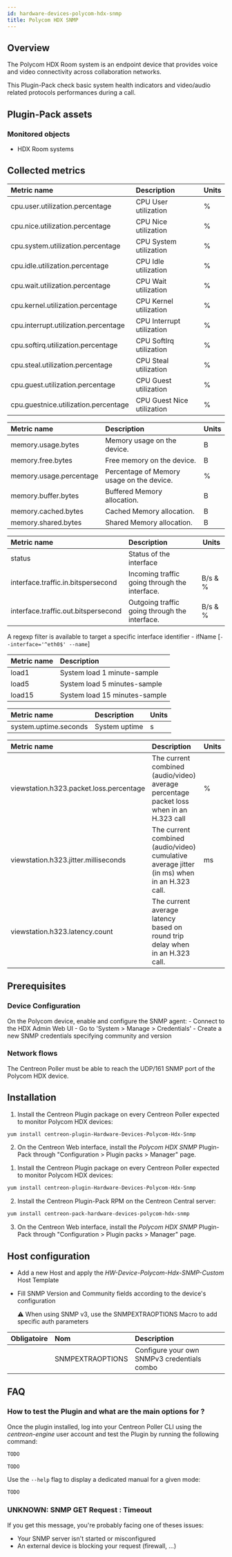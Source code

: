 ```yaml
---
id: hardware-devices-polycom-hdx-snmp
title: Polycom HDX SNMP
---
```


## Overview

The Polycom HDX Room system is an endpoint device that provides voice and video connectivity
across collaboration networks. 

This Plugin-Pack check basic system health indicators and video/audio related protocols 
performances during a call. 

## Plugin-Pack assets

### Monitored objects

* HDX Room systems                 

## Collected metrics

<!--DOCUSAURUS_CODE_TABS-->

<!--Cpu-Detailed-->

| Metric name                           | Description                 | Units |
| :------------------------------------ | :-------------------------- | :---- |
| cpu.user.utilization.percentage       | CPU User utilization        |   %   |
| cpu.nice.utilization.percentage       | CPU Nice utilization        |   %   |
| cpu.system.utilization.percentage     | CPU System utilization      |   %   |
| cpu.idle.utilization.percentage       | CPU Idle utilization        |   %   |
| cpu.wait.utilization.percentage       | CPU Wait utilization        |   %   |
| cpu.kernel.utilization.percentage     | CPU Kernel utilization      |   %   |
| cpu.interrupt.utilization.percentage  | CPU Interrupt utilization   |   %   |
| cpu.softirq.utilization.percentage    | CPU SoftIrq utilization     |   %   |
| cpu.steal.utilization.percentage      | CPU Steal utilization       |   %   |
| cpu.guest.utilization.percentage      | CPU Guest utilization       |   %   |
| cpu.guestnice.utilization.percentage  | CPU Guest Nice utilization  |   %   |

<!--Memory-->

| Metric name             | Description                               | Units |
| :---------------------  | :---------------------------------------- | :---- |
| memory.usage.bytes      | Memory usage on the device.               |   B   |
| memory.free.bytes       | Free memory on the device.                |   B   |
| memory.usage.percentage | Percentage of Memory usage on the device. |   %   |
| memory.buffer.bytes     | Buffered Memory allocation.               |   B   |
| memory.cached.bytes     | Cached Memory allocation.                 |   B   |
| memory.shared.bytes     | Shared Memory allocation.                 |   B   |

<!--Traffic-->

| Metric name                         | Description                                   | Units   |
| :---------------------------------- | :-------------------------------------------- |---------|
| status                              | Status of the interface                       |         |
| interface.traffic.in.bitspersecond  | Incoming traffic going through the interface. | B/s & % |
| interface.traffic.out.bitspersecond | Outgoing traffic going through the interface. | B/s & % |

A regexp filter is available to target a specific interface identifier - ifName [```--interface='^eth0$' --name```]

<!--Load-->

| Metric name                 | Description                                        |
| :-------------------------- | :------------------------------------------------- |
| load1                       | System load 1 minute-sample                        |
| load5                       | System load 5 minutes-sample                       |
| load15                      | System load 15 minutes-sample                      |

<!--Uptime-->

| Metric name           | Description        | Units   |
| :-------------------- | :----------------- |---------|
| system.uptime.seconds | System uptime      |    s    |

<!--ViewStation-Statistics-->

| Metric name                             | Description                                                                                  | Units |
| :-------------------------------------- | :------------------------------------------------------------------------------------------- | :---- |
| viewstation.h323.packet.loss.percentage | The current combined (audio/video) average percentage packet loss when in an H.323 call      |   %   |
| viewstation.h323.jitter.milliseconds    | The current combined (audio/video) cumulative average jitter (in ms) when in an H.323 call.  |   ms  |
| viewstation.h323.latency.count          | The current average latency based on round trip delay when in an H.323 call.                 |       |

<!--END_DOCUSAURUS_CODE_TABS-->

## Prerequisites

### Device Configuration

On the Polycom device, enable and configure the SNMP agent: 
    - Connect to the HDX Admin Web UI
    - Go to 'System > Manage > Credentials' 
    - Create a new SNMP credentials specifying community and version

### Network flows

The Centreon Poller must be able to reach the UDP/161 SNMP port of the Polycom HDX device.

## Installation

<!--DOCUSAURUS_CODE_TABS-->

<!--Online IMP Licence & IT-100 Editions-->

1. Install the Centreon Plugin package on every Centreon Poller expected to monitor Polycom HDX devices:


```bash
yum install centreon-plugin-Hardware-Devices-Polycom-Hdx-Snmp
```

2. On the Centreon Web interface, install the *Polycom HDX SNMP* Plugin-Pack 
through "Configuration > Plugin packs > Manager" page.


<!--Offline IMP License-->

1. Install the Centreon Plugin package on every Centreon Poller expected to monitor Polycom HDX devices:


```bash
yum install centreon-plugin-Hardware-Devices-Polycom-Hdx-Snmp
```

2. Install the Centreon Plugin-Pack RPM on the Centreon Central server:


```bash
yum install centreon-pack-hardware-devices-polycom-hdx-snmp
```

3. On the Centreon Web interface, install the *Polycom HDX SNMP* Plugin-Pack 
through "Configuration > Plugin packs > Manager" page.


<!--END_DOCUSAURUS_CODE_TABS-->

## Host configuration 

* Add a new Host and apply the *HW-Device-Polycom-Hdx-SNMP-Custom* Host Template
* Fill SNMP Version and Community fields according to the device's configuration


  :warning: When using SNMP v3, use the SNMPEXTRAOPTIONS Macro to add specific auth parameters

| Obligatoire | Nom              | Description                                    |
| :---------- | :--------------- | :--------------------------------------------- |
|             | SNMPEXTRAOPTIONS | Configure your own SNMPv3 credentials combo    |

## FAQ

### How to test the Plugin and what are the main options for ?

Once the plugin installed, log into your Centreon Poller CLI using the *centreon-engine* user account 
and test the Plugin by running the following command:


```bash
TODO
```


```bash
TODO
```

Use the ```--help``` flag to display a dedicated manual for a given mode:

```bash
TODO
```

### UNKNOWN: SNMP GET Request : Timeout

If you get this message, you're probably facing one of theses issues: 
* Your SNMP server isn't started or misconfigured 
* An external device is blocking your request (firewall, ...)
